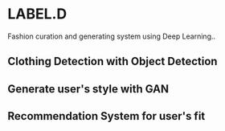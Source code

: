 # LABEL.D
Fashion curation and generating system using Deep Learning..

## Clothing Detection with Object Detection
## Generate user's style with GAN
## Recommendation System for user's fit
